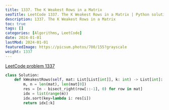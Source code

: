 ```yaml
---
title: 1337. The K Weakest Rows in a Matrix
seoTitle: LeetCode 1337. The K Weakest Rows in a Matrix | Python solution and explanation
description: 1337. The K Weakest Rows in a Matrix
toc: true
tags: []
categories: [Algorithms, LeetCode]
date: 2024-01-01
lastMod: 2024-01-01
featuredImage: https://picsum.photos/700/155?grayscale
weight: 1337
---
```


[LeetCode problem 1337](https://leetcode.com/problems/the-k-weakest-rows-in-a-matrix)

```python
class Solution:
    def kWeakestRows(self, mat: List[List[int]], k: int) -> List[int]:
        m, n = len(mat), len(mat[0])
        res = [n - bisect_right(row[::-1], 0) for row in mat]
        idx = list(range(m))
        idx.sort(key=lambda i: res[i])
        return idx[:k]
```
